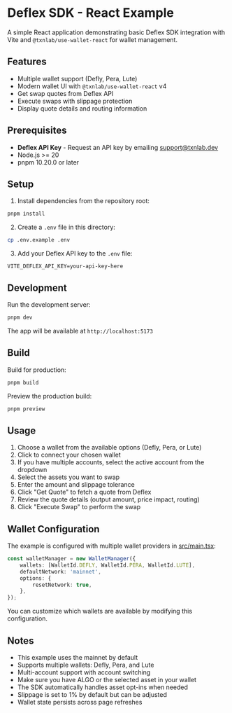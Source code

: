 # Deflex SDK - React Example

A simple React application demonstrating basic Deflex SDK integration with Vite and `@txnlab/use-wallet-react` for wallet management.

## Features

- Multiple wallet support (Defly, Pera, Lute)
- Modern wallet UI with `@txnlab/use-wallet-react` v4
- Get swap quotes from Deflex API
- Execute swaps with slippage protection
- Display quote details and routing information

## Prerequisites

- **Deflex API Key** - Request an API key by emailing [support@txnlab.dev](mailto:support@txnlab.dev)
- Node.js >= 20
- pnpm 10.20.0 or later

## Setup

1. Install dependencies from the repository root:

```bash
pnpm install
```

2. Create a `.env` file in this directory:

```bash
cp .env.example .env
```

3. Add your Deflex API key to the `.env` file:

```
VITE_DEFLEX_API_KEY=your-api-key-here
```

## Development

Run the development server:

```bash
pnpm dev
```

The app will be available at `http://localhost:5173`

## Build

Build for production:

```bash
pnpm build
```

Preview the production build:

```bash
pnpm preview
```

## Usage

1. Choose a wallet from the available options (Defly, Pera, or Lute)
2. Click to connect your chosen wallet
3. If you have multiple accounts, select the active account from the dropdown
4. Select the assets you want to swap
5. Enter the amount and slippage tolerance
6. Click "Get Quote" to fetch a quote from Deflex
7. Review the quote details (output amount, price impact, routing)
8. Click "Execute Swap" to perform the swap

## Wallet Configuration

The example is configured with multiple wallet providers in [src/main.tsx](./src/main.tsx):

```typescript
const walletManager = new WalletManager({
	wallets: [WalletId.DEFLY, WalletId.PERA, WalletId.LUTE],
	defaultNetwork: 'mainnet',
	options: {
		resetNetwork: true,
	},
});
```

You can customize which wallets are available by modifying this configuration.

## Notes

- This example uses the mainnet by default
- Supports multiple wallets: Defly, Pera, and Lute
- Multi-account support with account switching
- Make sure you have ALGO or the selected asset in your wallet
- The SDK automatically handles asset opt-ins when needed
- Slippage is set to 1% by default but can be adjusted
- Wallet state persists across page refreshes
